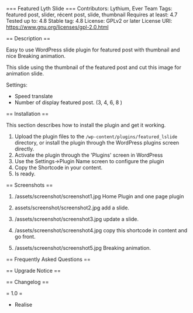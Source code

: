 === Featured Lyth Slide ===
Contributors: Lythium, Ever Team
Tags: featured post, slider, récent post, slide, thumbnail
Requires at least: 4.7
Tested up to: 4.8
Stable tag: 4.8
License: GPLv2 or later
License URI: https://www.gnu.org/licenses/gpl-2.0.html

== Description ==

Easy to use WordPress slide plugin for featured post with thumbnail and nice Breaking animation.

This slide using the thumbnail of the featured post and cut this image for animation slide.

Settings:
* Speed translate
* Number of display featured post. (3, 4, 6, 8 )

== Installation ==

This section describes how to install the plugin and get it working.

1. Upload the plugin files to the `/wp-content/plugins/featured_lslide` directory, or install the plugin through the WordPress plugins screen directly.
2. Activate the plugin through the 'Plugins' screen in WordPress
3. Use the Settings->Plugin Name screen to configure the plugin
4. Copy the Shortcode in your content.
5. Is ready.

== Screenshots ==

1. /assets/screenshot/screenshot1.jpg
Home Plugin and one page plugin

2. assets/screenshot/screenshot2.jpg
add a slide.

3. /assets/screenshot/screenshot3.jpg
update a slide.

4. /assets/screenshot/screenshot4.jpg
copy this shortcode in content and go front.

5. /assets/screenshot/screenshot5.jpg
Breaking animation.

== Frequently Asked Questions ==

== Upgrade Notice ==

== Changelog ==

= 1.0 =
* Realise
